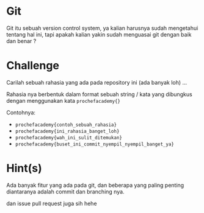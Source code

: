 # Git

Git itu sebuah version control system, ya kalian harusnya sudah mengetahui tentang hal ini, tapi apakah kalian yakin sudah menguasai git dengan baik dan benar ?

# Challenge

Carilah sebuah rahasia yang ada pada repository ini (ada banyak loh) ...

Rahasia nya berbentuk dalam format sebuah string / kata yang dibungkus dengan menggunakan kata `prochefacademy{}`  

Contohnya:  
- `prochefacademy{contoh_sebuah_rahasia}`  
- `prochefacademy{ini_rahasia_banget_loh}`  
- `prochefacademy{wah_ini_sulit_ditemukan}`  
- `prochefacademy{buset_ini_commit_nyempil_nyempil_banget_ya}`

# Hint(s)

Ada banyak fitur yang ada pada git, dan beberapa yang paling penting diantaranya adalah commit dan branching nya.

dan issue pull request juga sih hehe